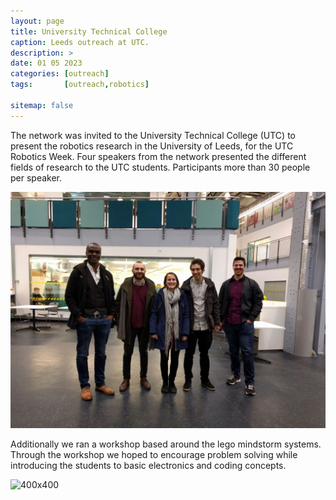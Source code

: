 ```yaml
---
layout: page
title: University Technical College
caption: Leeds outreach at UTC.
description: >
date: 01 05 2023
categories: [outreach]
tags:       [outreach,robotics]

sitemap: false
---
```


The network was invited to the University Technical College (UTC) to present the robotics research in the University of Leeds, for the UTC Robotics Week. Four speakers from the network presented the different fields of research to the UTC students. Participants more than 30 people per speaker.

![400x400](/assets/img/outreach/UTC2018/speakers1920.jpeg "Robotics at Leeds Speakers.")

Additionally we ran a workshop based around the lego mindstorm systems. Through the workshop we hoped to encourage problem solving while introducing the students to basic electronics and coding concepts.

![400x400](/assets/img/outreach/UTC2018/mindstorm.gif "Mindstorm demonstrator from workshop.")
